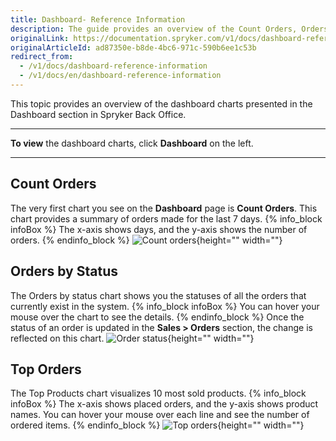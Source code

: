 ```yaml
---
title: Dashboard- Reference Information
description: The guide provides an overview of the Count Orders, Orders by Status, and Top Orders charts you can see when working from the Dashboard.
originalLink: https://documentation.spryker.com/v1/docs/dashboard-reference-information
originalArticleId: ad87350e-b8de-4bc6-971c-590b6ee1c53b
redirect_from:
  - /v1/docs/dashboard-reference-information
  - /v1/docs/en/dashboard-reference-information
---
```


This topic provides an overview of the dashboard charts presented in the Dashboard section in Spryker Back Office.
***
**To view** the dashboard charts, click **Dashboard** on the left.
***
## Count Orders
The very first chart you see on the **Dashboard** page is **Count Orders**. This chart provides a summary of orders made for the last 7 days. 
{% info_block infoBox %}
The x-axis shows days, and the y-axis shows the number of orders.
{% endinfo_block %}
![Count orders](https://spryker.s3.eu-central-1.amazonaws.com/docs/User+Guides/Back+Office+User+Guides/Dashboard/count-orders.png){height="" width=""}

## Orders by Status
The Orders by status chart shows you the statuses of all the orders that currently exist in the system. 
{% info_block infoBox %}
You can hover your mouse over the chart to see the details. 
{% endinfo_block %}
Once the status of an order is updated in the **Sales > Orders** section, the change is reflected on this chart.
![Order status](https://spryker.s3.eu-central-1.amazonaws.com/docs/User+Guides/Back+Office+User+Guides/Dashboard/orders-status.png){height="" width=""}

## Top Orders
The Top Products chart visualizes 10 most sold products. 
{% info_block infoBox %}
The x-axis shows placed orders, and the y-axis shows product names. You can hover your mouse over each line and see the number of ordered items.
{% endinfo_block %}
![Top orders](https://spryker.s3.eu-central-1.amazonaws.com/docs/User+Guides/Back+Office+User+Guides/Dashboard/top-orders.png){height="" width=""}
